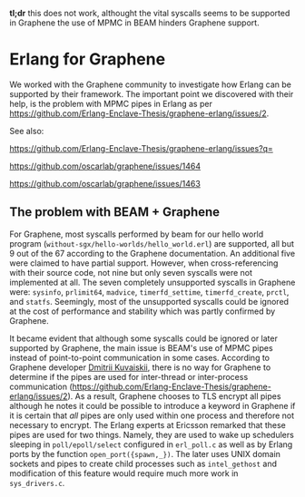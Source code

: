 **tl;dr** this does not work, althought the vital syscalls seems to be supported in Graphene the use of MPMC in BEAM hinders Graphene support.

# Erlang for Graphene

We worked with the Graphene community to investigate how Erlang can be supported by their framework.
The important point we discovered with their help, is the problem with MPMC pipes in Erlang as per <https://github.com/Erlang-Enclave-Thesis/graphene-erlang/issues/2>.

See also:

https://github.com/Erlang-Enclave-Thesis/graphene-erlang/issues?q=

https://github.com/oscarlab/graphene/issues/1464

https://github.com/oscarlab/graphene/issues/1463

## The problem with BEAM + Graphene

For Graphene, most syscalls performed by beam for our hello world program (`without-sgx/hello-worlds/hello_world.erl`) are
supported, all but 9 out of the 67 according to the Graphene documentation.
An additional five were claimed to have partial support.
However, when cross-referencing with their source code,
not nine but only seven syscalls were not implemented at all.
The seven completely unsupported syscalls in Graphene were: `sysinfo`,
`prlimit64`, `madvice`, `timerfd_settime`, `timerfd_create`, `prctl`, and `statfs`.
Seemingly,
most of the unsupported syscalls could be ignored at the cost of performance and
stability which was partly confirmed by Graphene.

It became evident that although some syscalls could be ignored or later supported by Graphene, the main issue is BEAM's use of MPMC pipes instead of point-to-point communication in some cases.
According to Graphene developer [Dmitrii Kuvaiskii](https://github.com/dimakuv), there is no way for Graphene to determine if the pipes are used for inter-thread or inter-process communication (https://github.com/Erlang-Enclave-Thesis/graphene-erlang/issues/2).
As a result, Graphene chooses to TLS encrypt all pipes although he notes it could be possible to introduce a keyword in Graphene if it is certain that _all_ pipes are only used within one process and therefore not necessary to encrypt.
The Erlang experts at Ericsson remarked that these pipes are used for two things.
Namely, they are used to wake up schedulers sleeping in `poll/epoll/select` configured in `erl_poll.c` as well as by Erlang ports by the function `open_port({spawn,_})`.
The later uses UNIX domain sockets and pipes to create child processes such as `intel_gethost` and modification of this feature would require much more work in `sys_drivers.c`.


